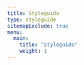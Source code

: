 ```yaml
---
title: Styleguide
type: styleguide
sitemapExclude: true
menu:
  main:
    title: "Styleguide"
    weight: 1
---
```

